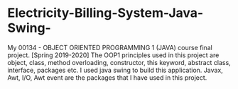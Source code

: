 # Electricity-Billing-System-Java-Swing-
My 00134 - OBJECT ORIENTED PROGRAMMING 1 (JAVA) course final project. [Spring 2019-2020]
The OOP1 principles used in this project are object, class, method overloading, constructor, this
keyword, abstract class, interface, packages etc.
I used java swing to build this application. Javax, Awt, I/O, Awt event are the packages that I have used in
this project.
